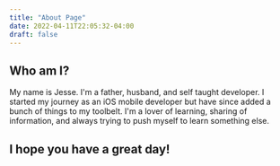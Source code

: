 ```yaml
---
title: "About Page"
date: 2022-04-11T22:05:32-04:00
draft: false
---
```


## Who am I?

My name is Jesse. I'm a father, husband, and self taught developer. I started my journey as an iOS mobile developer but have since added a bunch of things to my toolbelt. I'm a lover of learning, sharing of information, and always trying to push myself to learn something else.

## I hope you have a great day!
